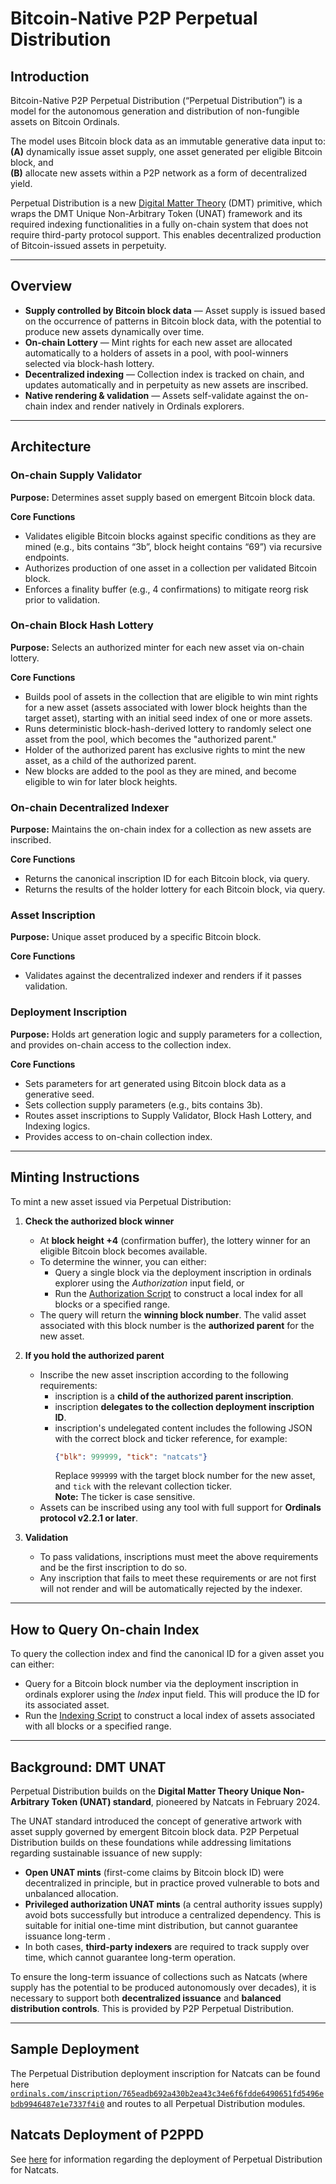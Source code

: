 # Bitcoin-Native P2P Perpetual Distribution  

## Introduction  
Bitcoin-Native P2P Perpetual Distribution (“Perpetual Distribution”) is a model for the autonomous generation and distribution of non-fungible assets on Bitcoin Ordinals.  

The model uses Bitcoin block data as an immutable generative data input to:  
**(A)** dynamically issue asset supply, one asset generated per eligible Bitcoin block, and  
**(B)** allocate new assets within a P2P network as a form of decentralized yield.  

Perpetual Distribution is a new [Digital Matter Theory](https://digital-matter-theory.gitbook.io/digital-matter-theory) (DMT) primitive, which wraps the DMT Unique Non-Arbitrary Token (UNAT) framework and its required indexing functionalities in a fully on-chain system that does not require third-party protocol support. This enables decentralized production of Bitcoin-issued assets in perpetuity.  

---

## Overview  
- **Supply controlled by Bitcoin block data** — Asset supply is issued based on the occurrence of patterns in Bitcoin block data, with the potential to produce new assets dynamically over time.  
- **On-chain Lottery** — Mint rights for each new asset are allocated automatically to a holders of assets in a pool, with pool-winners selected via block-hash lottery.  
- **Decentralized indexing** — Collection index is tracked on chain, and updates automatically and in perpetuity as new assets are inscribed. 
- **Native rendering & validation** — Assets self-validate against the on-chain index and render natively in Ordinals explorers.  

---

## Architecture  

### On-chain Supply Validator
**Purpose:** Determines asset supply based on emergent Bitcoin block data.  

**Core Functions**  
- Validates eligible Bitcoin blocks against specific conditions as they are mined (e.g., bits contains “3b”, block height contains “69”) via recursive endpoints.  
- Authorizes production of one asset in a collection per validated Bitcoin block.  
- Enforces a finality buffer (e.g., 4 confirmations) to mitigate reorg risk prior to validation.  

### On-chain Block Hash Lottery 
**Purpose:** Selects an authorized minter for each new asset via on-chain lottery.  

**Core Functions**  
- Builds pool of assets in the collection that are eligible to win mint rights for a new asset (assets associated with lower block heights than the target asset), starting with an initial seed index of one or more assets.  
- Runs deterministic block-hash-derived lottery to randomly select one asset from the pool, which becomes the "authorized parent."  
- Holder of the authorized parent has exclusive rights to mint the new asset, as a child of the authorized parent.  
- New blocks are added to the pool as they are mined, and become eligible to win for later block heights.

### On-chain Decentralized Indexer  
**Purpose:** Maintains the on-chain index for a collection as new assets are inscribed.  

**Core Functions**  
- Returns the canonical inscription ID for each Bitcoin block, via query.  
- Returns the results of the holder lottery for each Bitcoin block, via query.

### Asset Inscription  
**Purpose:** Unique asset produced by a specific Bitcoin block.  

**Core Functions**  
- Validates against the decentralized indexer and renders if it passes validation.  

### Deployment Inscription  
**Purpose:** Holds art generation logic and supply parameters for a collection, and provides on-chain access to the collection index.  

**Core Functions**  
- Sets parameters for art generated using Bitcoin block data as a generative seed.  
- Sets collection supply parameters (e.g., bits contains 3b).  
- Routes asset inscriptions to Supply Validator, Block Hash Lottery, and Indexing logics.   
- Provides access to on-chain collection index. 

---

## Minting Instructions  
To mint a new asset issued via Perpetual Distribution:  

1. **Check the authorized block winner**  
   - At **block height +4** (confirmation buffer), the lottery winner for an eligible Bitcoin block becomes available.  
   - To determine the winner, you can either:  
     - Query a single block via the deployment inscription in ordinals explorer using the *Authorization* input field, or  
     - Run the [Authorization Script](https://github.com/evonbit/bitcoin-native-systems/blob/main/P2P%20Perpetual%20Distribution/02-scripts/authorization-script.py) to construct a local index for all blocks or a specified range.  
   - The query will return the **winning block number**. The valid asset associated with this block number is the **authorized parent** for the new asset.  

2. **If you hold the authorized parent**  
   - Inscribe the new asset inscription according to the following requirements:   
     - inscription is a **child of the authorized parent inscription**.  
     - inscription **delegates to the collection deployment inscription ID**.  
     - inscription's undelegated content includes the following JSON with the correct block and ticker reference, for example:  
       ```json
       {"blk": 999999, "tick": "natcats"}
       ```  
       Replace `999999` with the target block number for the new asset, and `tick` with the relevant collection ticker.  
       **Note:** The ticker is case sensitive.  
   - Assets can be inscribed using any tool with full support for **Ordinals protocol v2.2.1 or later**.  

3. **Validation**  
   - To pass validations, inscriptions must meet the above requirements and be the first inscription to do so. 
   - Any inscription that fails to meet these requirements or are not first will not render and will be automatically rejected by the indexer.

---

## How to Query On-chain Index
To query the collection index and find the canonical ID for a given asset you can either:   
- Query for a Bitcoin block number via the deployment inscription in ordinals explorer using the *Index* input field. This will produce the ID for its associated asset.   
- Run the [Indexing Script](https://github.com/evonbit/bitcoin-native-systems/blob/main/P2P%20Perpetual%20Distribution/02-scripts/index-script.py) to construct a local index of assets associated with all blocks or a specified range.  

---

## Background: DMT UNAT  
Perpetual Distribution builds on the **Digital Matter Theory Unique Non-Arbitrary Token (UNAT) standard**, pioneered by Natcats in February 2024.

The UNAT standard introduced the concept of generative artwork with asset supply governed by emergent Bitcoin block data. P2P Perpetual Distribution builds on these foundations while addressing limitations regarding sustainable issuance of new supply:  

- **Open UNAT mints** (first-come claims by Bitcoin block ID) were decentralized in principle, but in practice proved vulnerable to bots and unbalanced allocation.  
- **Privileged authorization UNAT mints** (a central authority issues supply) avoid bots successfully but introduce a centralized dependency. This is suitable for initial one-time mint distribution, but cannot guarantee issuance long-term .   
- In both cases, **third-party indexers** are required to track supply over time, which cannot guarantee long-term operation.  

To ensure the long-term issuance of collections such as Natcats (where supply has the potential to be produced autonomously over decades), it is necessary to support both **decentralized issuance** and **balanced distribution controls**. This is provided by P2P Perpetual Distribution.  

---

## Sample Deployment  
The Perpetual Distribution deployment inscription for Natcats can be found here [`ordinals.com/inscription/765eadb692a430b2ea43c34e6f6fdde6490651fd5496ebdb9946487e1e7337f4i0`](https://ordinals.com/inscription/765eadb692a430b2ea43c34e6f6fdde6490651fd5496ebdb9946487e1e7337f4i0) and routes to all Perpetual Distribution modules. 


## Natcats Deployment of P2PPD  
See [here](https://github.com/evonbit/bitcoin-native-systems/blob/main/Natcats/03-natcats-perpetual-distribution-upgrade.md) for information regarding the deployment of Perpetual Distribution for Natcats.  



